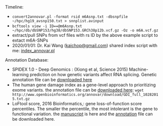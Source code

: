 Timeline: 

* `convert2annovar.pl -format rsid m6Asnp.txt -dbsnpfile ~/hpc/hg19_avsnp150.txt > snnplist.avinput`
* `bcftools view -i ID==@m6Asnp.txt ~/hpc/db/dbSNP153/hg38/dbSNP153.GRCh38p12b.vcf.gz -Oz -o m6A.vcf.gz`
* extract/pull SNPs from vcf files with rs ID by the above example script to extact m6A-SNPs 
* 2020/01/01: Dr. Kai Wang (kaichop@gmail.com) shared index script with me: [index_annovar.pl](index_annovar.pl)


Annotation Database: 
* SPIDEX 1.0 - Deep Genomics : (Xiong et al, Science 2015) Machine-learning prediction on how genetic variants affect RNA splicing. Genetic annotation file can be [downloaded here](https://urldefense.proofpoint.com/v2/url?u=http-3A__www.openbioinformatics.org_annovar_download_IlvUMvrpPT_hg19-5Fspidex.zip&d=DwIBAg&c=KNVzINr6WAqWApikNSnyDeOu0ck0iFwcrMz92MxUhIs&r=Mmfn7ace985CUWMMPhoR7-I6qZDPAtf2RzYymUiomes&m=dWbMrcrTn8Uhbk4EfDiAGPCRWOzvaNSGfCAzQswt4lk&s=vhkYdQvmuJO3vkrSPXXQYogFEEBKfT3TgLcwZIf1vms&e=)
* The human gene damage index as a gene-level approach to prioritizing exome variants. the annotation file can be [downloaded here](http://www.openbioinformatics.org/annovar/download/GDI_full_10282015.txt.gz): `wget http://www.openbioinformatics.org/annovar/download/GDI_full_10282015.txt.gz`
* LoFtool score, 2016 Bioinformatics,: gene loss-of-function score percentiles. The smaller the percentile, the most intolerant is the gene to functional variation. the [manuscript](https://www.ncbi.nlm.nih.gov/pubmed/27563026) is here and the [annotation](http://www.openbioinformatics.org/annovar/download/LoFtool_scores.txt.gz) file can be downloaded here.

